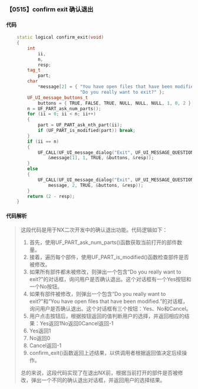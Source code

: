### 【0515】confirm exit 确认退出

#### 代码

```cpp
    static logical confirm_exit(void)  
    {  
        int  
            ii,  
            n,  
            resp;  
        tag_t  
            part;  
        char  
            *message[2] = { "You have open files that have been modified.",  
                            "Do you really want to exit?" };  
        UF_UI_message_buttons_t  
            buttons = { TRUE, FALSE, TRUE, NULL, NULL, NULL, 1, 0, 2 };  
        n = UF_PART_ask_num_parts();  
        for (ii = 0; ii < n; ii++)  
        {  
            part = UF_PART_ask_nth_part(ii);  
            if (UF_PART_is_modified(part)) break;  
        }  
        if (ii == n)  
        {  
            UF_CALL(UF_UI_message_dialog("Exit", UF_UI_MESSAGE_QUESTION,  
                &message[1], 1, TRUE, &buttons, &resp));  
        }  
        else  
        {  
            UF_CALL(UF_UI_message_dialog("Exit", UF_UI_MESSAGE_QUESTION,  
                message, 2, TRUE, &buttons, &resp));  
        }  
        return (2 - resp);  
    }

```

#### 代码解析

> 这段代码是用于NX二次开发中的确认退出功能。代码逻辑如下：
>
> 1. 首先，使用UF_PART_ask_num_parts()函数获取当前打开的部件数量。
> 2. 接着，遍历每个部件，使用UF_PART_is_modified()函数检查部件是否被修改。
> 3. 如果所有部件都未被修改，则弹出一个包含“Do you really want to exit?”的对话框，询问用户是否确认退出。这个对话框有一个Yes按钮和一个No按钮。
> 4. 如果有部件被修改，则弹出一个包含“Do you really want to exit?”和“You have open files that have been modified.”的对话框，询问用户是否确认退出。这个对话框有三个按钮：Yes、No和Cancel。
> 5. 用户点击按钮后，根据按钮返回的值判断用户的选择，并返回相应的结果：Yes返回1No返回0Cancel返回-1
> 6. Yes返回1
> 7. No返回0
> 8. Cancel返回-1
> 9. confirm_exit()函数返回上述结果，以供调用者根据返回值决定后续操作。
>
> 总的来说，这段代码实现了在退出NX前，根据当前打开的部件是否被修改，弹出一个不同的确认退出对话框，并返回用户的选择结果。
>
